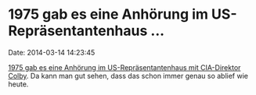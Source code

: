 1975 gab es eine Anhörung im US-Repräsentantenhaus \...
=======================================================

Date: 2014-03-14 14:23:45

[1975 gab es eine Anhörung im US-Repräsentantenhaus mit CIA-Direktor
Colby](http://mattstoller.tumblr.com/post/79503748901/in-1975-the-cia-director-told-congress-that-enemies-of).
Da kann man gut sehen, dass das schon immer genau so ablief wie heute.
